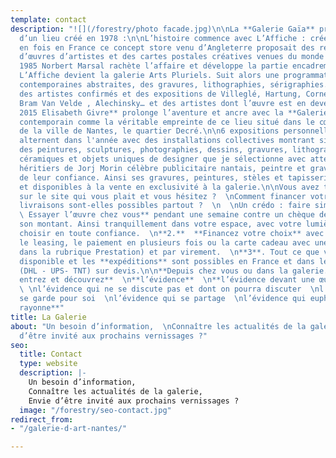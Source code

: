 ```yaml
---
template: contact
description: "![](/forestry/photo facade.jpg)\n\nLa **Galerie Gaïa** prolonge l’esprit
  d’un lieu créé en 1978 :\n\nL’histoire commence avec L’Affiche : créé pour la première
  en fois en France ce concept store venu d’Angleterre proposait des reproductions
  d’œuvres d’artistes et des cartes postales créatives venues du monde entier.\n\nEn
  1985 Norbert Marsal rachète l’affaire et développe la partie encadrement. En 1999
  L’Affiche devient la galerie Arts Pluriels. Suit alors une programmation d’oeuvres
  contemporaines abstraites, des gravures, lithographies, sérigraphies. Ainsi alternent
  des artistes confirmés et des expositions de Villeglé, Hartung, Corneille, Combas,
  Bram Van Velde , Alechinsky… et des artistes dont l’œuvre est en devenir.\n\n**En
  2015 Elisabeth Givre** prolonge l’aventure et ancre avec la **Galerie Gaïa**, l’art
  contemporain comme la véritable empreinte de ce lieu situé dans le cœur historique
  de la ville de Nantes, le quartier Decré.\n\n6 expositions personnelles en solo-show
  alternent dans l'année avec des installations collectives montrant simultanément
  des peintures, sculptures, photographies, dessins, gravures, lithographies, sérigraphies,
  céramiques et objets uniques de designer que je sélectionne avec attention.\n\nLes
  héritiers de Jorj Morin célèbre publicitaire nantais, peintre et graveur nous honorent
  de leur confiance. Ainsi ses gravures, peintures, stèles et tapisseries sont exposées
  et disponibles à la vente en exclusivité à la galerie.\n\nVous avez trouvé une œuvre
  sur le site qui vous plait et vous hésitez ?  \nComment financer votre achat ?  \nLes
  livraisons sont-elles possibles partout ?  \n  \nUn crédo : faire simple  \n  \n**1.
  \ Essayer l’œuvre chez vous** pendant une semaine contre un chèque de caution de
  son montant. Ainsi tranquillement dans votre espace, avec votre lumière vous pourrez
  choisir en toute confiance.  \n**2.**  **Financez votre choix** avec la défiscalisation,
  le leasing, le paiement en plusieurs fois ou la carte cadeau avec une cagnotte (détail
  dans la rubrique Prestation) et par virement.  \n**3**. Tout ce que vous voyez est
  disponible et les **expéditions** sont possibles en France et dans le monde entier
  (DHL - UPS- TNT) sur devis.\n\n**Depuis chez vous ou dans la galerie...**  \n**Venez,
  entrez et découvrez**  \n**l’évidence**  \n**l’évidence devant une œuvre qui s’impose
  \ \nl’évidence qui ne se discute pas et dont on pourra discuter  \nl’évidence qui
  se garde pour soi  \nl’évidence qui se partage  \nl’évidence qui euphorise et qui
  rayonne**"
title: La Galerie
about: "Un besoin d’information,  \nConnaître les actualités de la galerie,  \nEnvie
  d’être invité aux prochains vernissages ?"
seo:
  title: Contact
  type: website
  description: |-
    Un besoin d’information,
    Connaître les actualités de la galerie,
    Envie d’être invité aux prochains vernissages ?
  image: "/forestry/seo-contact.jpg"
redirect_from:
- "/galerie-d-art-nantes/"

---
```

